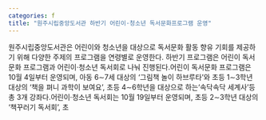 ```yaml
---
categories: f
title: "원주시립중앙도서관 하반기 어린이·청소년 독서문화프로그램 운영"
---
```

원주시립중앙도서관은 어린이와 청소년을 대상으로 독서문화 활동 향유 기회를 제공하기 위해 다양한 주제의 프로그램을 연령별로 운영한다. 하반기 프로그램은 어린이 독서문화 프로그램과 어린이·청소년 독서회로 나눠 진행된다.어린이 독서문화 프로그램은 10월 4일부터 운영되며, 아동 6∼7세 대상의 ‘그림책 놀이 하브루타’와 초등 1∼3학년 대상의 ‘책을 펴니 과학이 보여요’, 초등 4∼6학년을 대상으로 하는‘속닥속닥 세계사’등 총 3개 강좌다.어린이·청소년 독서회는 10월 19일부터 운영되며, 초등 2∼3학년 대상의 ‘책꾸러기 독서회’, 초